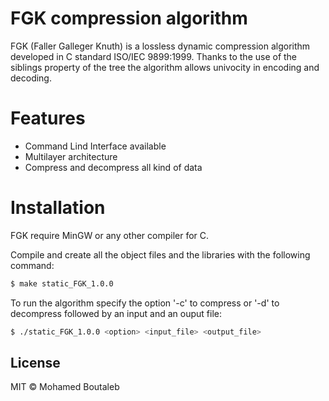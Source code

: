 # FGK compression algorithm

FGK (Faller Galleger Knuth) is a lossless dynamic compression algorithm developed in C standard ISO/IEC 9899:1999. Thanks to the use of the siblings property of the tree the algorithm allows univocity in encoding and decoding. 

# Features

  - Command Lind Interface available
  - Multilayer architecture
  - Compress and decompress all kind of data

# Installation

FGK require MinGW or any other compiler for C.

Compile and create all the object files and the libraries with the following command:

```sh
$ make static_FGK_1.0.0
```

To run the algorithm specify the option '-c' to compress or '-d' to decompress followed by an input and an ouput file:

```sh
$ ./static_FGK_1.0.0 <option> <input_file> <output_file>
```

License
----

MIT © Mohamed Boutaleb

